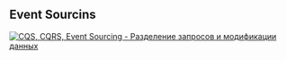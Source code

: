 ## Event Sourcins

[![CQS, CQRS, Event Sourcing - Разделение запросов и модификации данных](https://img.youtube.com/vi/T2tRc80Q8Qw/0.jpg)](https://www.youtube.com/watch?v=T2tRc80Q8Qw)
